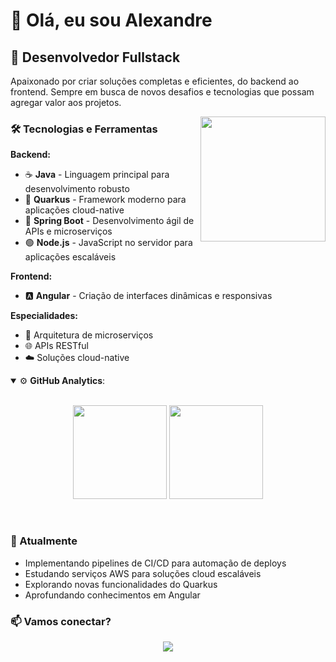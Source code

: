 # 👋 Olá, eu sou Alexandre

## 🚀 Desenvolvedor Fullstack

Apaixonado por criar soluções completas e eficientes, do backend ao frontend. Sempre em busca de novos desafios e tecnologias que possam agregar valor aos projetos.

<img src="https://raw.githubusercontent.com/MicaelliMedeiros/micaellimedeiros/master/image/computer-illustration.png" min-width="200px" max-width="400px" width="200px" align="right">

### 🛠️ Tecnologias e Ferramentas

**Backend:**
- ☕ **Java** - Linguagem principal para desenvolvimento robusto
- 🚀 **Quarkus** - Framework moderno para aplicações cloud-native
- 🍃 **Spring Boot** - Desenvolvimento ágil de APIs e microserviços
- 🟢 **Node.js** - JavaScript no servidor para aplicações escaláveis

**Frontend:**
- 🅰️ **Angular** - Criação de interfaces dinâmicas e responsivas

**Especialidades:**
- 🔧 Arquitetura de microserviços
- 🌐 APIs RESTful
- ☁️ Soluções cloud-native

<details open>
    <summary>⚙ <b>GitHub Analytics</b>: </summary>
    <br>
    <p align="center">
        <img height="150em" src="https://github-readme-stats-eight-theta.vercel.app/api?username=AlexandreNobrega&show_icons=true&theme=tokyonight&include_all_commits=true&count_private=true"/>
        <img height="150em" src="https://github-readme-stats-eight-theta.vercel.app/api/top-langs/?username=AlexandreNobrega&layout=compact&langs_count=8&theme=tokyonight&include_all_commits=true&count_private=true"/>
    </p>
</details>
<br>

### 🌱 Atualmente

- Implementando pipelines de CI/CD para automação de deploys
- Estudando serviços AWS para soluções cloud escaláveis
- Explorando novas funcionalidades do Quarkus
- Aprofundando conhecimentos em Angular

### 📫 Vamos conectar?

<p align="center">
  <a href="https://www.linkedin.com/in/alexandre-nobrega-b540988a/"><img src="https://img.shields.io/badge/LinkedIn-0077B5?style=for-the-badge&logo=linkedin&logoColor=white" /></a>
</p>

